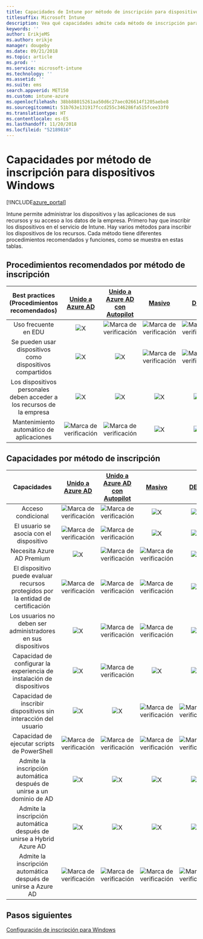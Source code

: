 ```yaml
---
title: Capacidades de Intune por método de inscripción para dispositivos Windows
titlesuffix: Microsoft Intune
description: Vea qué capacidades admite cada método de inscripción para dispositivos Windows.
keywords: ''
author: ErikjeMS
ms.author: erikje
manager: dougeby
ms.date: 09/21/2018
ms.topic: article
ms.prod: ''
ms.service: microsoft-intune
ms.technology: ''
ms.assetid: ''
ms.suite: ems
search.appverid: MET150
ms.custom: intune-azure
ms.openlocfilehash: 38bb88015261aa50d6c27aec026614f1205aebe8
ms.sourcegitcommit: 51b763e131917fccd255c346286fa515fcee33f0
ms.translationtype: HT
ms.contentlocale: es-ES
ms.lasthandoff: 11/20/2018
ms.locfileid: "52189816"
---
```

# <a name="capabilities-by-enrollment-method-for-windows-devices"></a>Capacidades por método de inscripción para dispositivos Windows
[!INCLUDE[azure_portal](./includes/azure_portal.md)]

Intune permite administrar los dispositivos y las aplicaciones de sus recursos y su acceso a los datos de la empresa. Primero hay que inscribir los dispositivos en el servicio de Intune. Hay varios métodos para inscribir los dispositivos de los recursos. Cada método tiene diferentes procedimientos recomendados y funciones, como se muestra en estas tablas.

## <a name="best-practices-by-enrollment-method"></a>Procedimientos recomendados por método de inscripción
| **Best practices** (Procedimientos recomendados) | **[Unido a Azure AD](windows-enroll.md#enable-windows-10-automatic-enrollment)**|**[Unido a Azure AD con Autopilot](enrollment-autopilot.md)** |**[Masivo](windows-bulk-enroll.md)**|**[DEM](device-enrollment-manager-enroll.md)** | **[BYOD](device-enrollment.md#bring-your-own-device)** | **[GPO](https://docs.microsoft.com/windows/client-management/mdm/enroll-a-windows-10-device-automatically-using-group-policy)** |
|:---:|:---:|:---:|:---:|:---:|:---:|:---:|
|Uso frecuente en EDU|![X](media/xmark.png)|![Marca de verificación](media/checkmark.png)|![Marca de verificación](media/checkmark.png)|![Marca de verificación](media/checkmark.png)|![X](media/xmark.png)|![X](media/xmark.png)|
|Se pueden usar dispositivos como dispositivos compartidos|![X](media/xmark.png)|![X](media/xmark.png)|![Marca de verificación](media/checkmark.png)|![Marca de verificación](media/checkmark.png)|![X](media/xmark.png)|![X](media/xmark.png)|
|Los dispositivos personales deben acceder a los recursos de la empresa|![X](media/xmark.png)|![X](media/xmark.png)|![X](media/xmark.png)|![X](media/xmark.png)|![Marca de verificación](media/checkmark.png)|![X](media/xmark.png)|
|Mantenimiento automático de aplicaciones|![Marca de verificación](media/checkmark.png)|![Marca de verificación](media/checkmark.png)|![X](media/xmark.png)|![X](media/xmark.png)|![Marca de verificación](media/checkmark.png)|![Marca de verificación](media/checkmark.png)|

## <a name="capabilities-by-enrollment-method"></a>Capacidades por método de inscripción

| **Capacidades** | **[Unido a Azure AD](windows-enroll.md#enable-windows-10-automatic-enrollment)**|**[Unido a Azure AD con Autopilot](enrollment-autopilot.md)** |**[Masivo](windows-bulk-enroll.md)**|**[DEM](device-enrollment-manager-enroll.md)** | **[BYOD](device-enrollment.md#bring-your-own-device)** | **[GPO](https://docs.microsoft.com/windows/client-management/mdm/enroll-a-windows-10-device-automatically-using-group-policy)** |
|:---:|:---:|:---:|:---:|:---:|:---:|:---:|
|Acceso condicional                                      |![Marca de verificación](media/checkmark.png)|![Marca de verificación](media/checkmark.png)|![X](media/xmark.png)|![X](media/xmark.png)|![Marca de verificación](media/checkmark.png)|![Marca de verificación](media/checkmark.png)|
|El usuario se asocia con el dispositivo                    |![Marca de verificación](media/checkmark.png)|![Marca de verificación](media/checkmark.png)|![X](media/xmark.png)|![X](media/xmark.png)|![Marca de verificación](media/checkmark.png)|![Marca de verificación](media/checkmark.png)|
|Necesita Azure AD Premium                               |![X](media/xmark.png)|![Marca de verificación](media/checkmark.png)|![Marca de verificación](media/checkmark.png)|![X](media/xmark.png)|![X](media/xmark.png)|![Marca de verificación](media/checkmark.png)|
|El dispositivo puede evaluar recursos protegidos por la entidad de certificación             |![Marca de verificación](media/checkmark.png)|![Marca de verificación](media/checkmark.png)|![Marca de verificación](media/checkmark.png)|![X](media/xmark.png)|![Marca de verificación](media/checkmark.png)|![Marca de verificación](media/checkmark.png)|
|Los usuarios no deben ser administradores en sus dispositivos               |![X](media/xmark.png)|![Marca de verificación](media/checkmark.png)|![Marca de verificación](media/checkmark.png)|![X](media/xmark.png)|![X](media/xmark.png)|![X](media/xmark.png)|
|Capacidad de configurar la experiencia de instalación de dispositivos        |![X](media/xmark.png)|![Marca de verificación](media/checkmark.png)|![X](media/xmark.png)|![X](media/xmark.png)|![X](media/xmark.png)|![X](media/xmark.png)|
|Capacidad de inscribir dispositivos sin interacción del usuario      |![X](media/xmark.png)|![X](media/xmark.png)|![Marca de verificación](media/checkmark.png)|![Marca de verificación](media/checkmark.png)|![X](media/xmark.png)|![Marca de verificación](media/checkmark.png)|
|Capacidad de ejecutar scripts de PowerShell                       |![Marca de verificación](media/checkmark.png)|![Marca de verificación](media/checkmark.png)|![Marca de verificación](media/checkmark.png)|![Marca de verificación](media/checkmark.png)|![X](media/xmark.png)|![X](media/xmark.png)| 
|Admite la inscripción automática después de unirse a un dominio de AD      |![X](media/xmark.png)|![X](media/xmark.png)|![X](media/xmark.png)|![X](media/xmark.png)|![X](media/xmark.png)|![Marca de verificación](media/checkmark.png)|
|Admite la inscripción automática después de unirse a Hybrid Azure AD|![X](media/xmark.png)|![X](media/xmark.png)|![X](media/xmark.png)|![X](media/xmark.png)|![X](media/xmark.png)|![Marca de verificación](media/checkmark.png)|
|Admite la inscripción automática después de unirse a Azure AD       |![Marca de verificación](media/checkmark.png)|![Marca de verificación](media/checkmark.png)|![Marca de verificación](media/checkmark.png)|![Marca de verificación](media/checkmark.png)|![Marca de verificación](media/checkmark.png)|![X](media/xmark.png)|

## <a name="next-steps"></a>Pasos siguientes

[Configuración de inscripción para Windows](windows-enroll.md)

